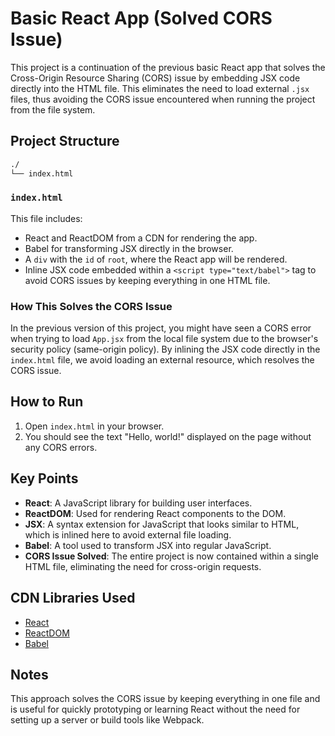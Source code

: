 # Basic React App (Solved CORS Issue)

This project is a continuation of the previous basic React app that solves the Cross-Origin Resource Sharing (CORS) issue by embedding JSX code directly into the HTML file. This eliminates the need to load external `.jsx` files, thus avoiding the CORS issue encountered when running the project from the file system.

## Project Structure

```bash
./
└── index.html
```

### `index.html`

This file includes:

- React and ReactDOM from a CDN for rendering the app.
- Babel for transforming JSX directly in the browser.
- A `div` with the `id` of `root`, where the React app will be rendered.
- Inline JSX code embedded within a `<script type="text/babel">` tag to avoid CORS issues by keeping everything in one HTML file.

### How This Solves the CORS Issue

In the previous version of this project, you might have seen a CORS error when trying to load `App.jsx` from the local file system due to the browser's security policy (same-origin policy). By inlining the JSX code directly in the `index.html` file, we avoid loading an external resource, which resolves the CORS issue.

## How to Run

1. Open `index.html` in your browser.
2. You should see the text "Hello, world!" displayed on the page without any CORS errors.

## Key Points

- **React**: A JavaScript library for building user interfaces.
- **ReactDOM**: Used for rendering React components to the DOM.
- **JSX**: A syntax extension for JavaScript that looks similar to HTML, which is inlined here to avoid external file loading.
- **Babel**: A tool used to transform JSX into regular JavaScript.
- **CORS Issue Solved**: The entire project is now contained within a single HTML file, eliminating the need for cross-origin requests.

## CDN Libraries Used

- [React](https://unpkg.com/react/umd/react.development.js)
- [ReactDOM](https://unpkg.com/react-dom/umd/react-dom.development.js)
- [Babel](https://unpkg.com/@babel/standalone/babel.min.js)

## Notes

This approach solves the CORS issue by keeping everything in one file and is useful for quickly prototyping or learning React without the need for setting up a server or build tools like Webpack.
